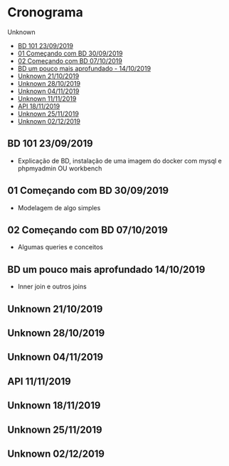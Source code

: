 # Cronograma

Unknown

- [BD 101 23/09/2019](#BD-101-23092019)
- [01 Começando com BD 30/09/2019](#01-Comecando-com-BD-30092019)
- [02 Começando com BD 07/10/2019](#02-Comecando-com-BD-07102019)
- [BD um pouco mais aprofundado - 14/10/2019](#BD-um-pouco-mais-aprofundado-14102019)
- [Unknown 21/10/2019](#unknown-21102019)
- [Unknown 28/10/2019](#unknown-28102019)
- [Unknown 04/11/2019](#unknown-04112019)
- [Unknown 11/11/2019](#unknown-11112019)
- [API 18/11/2019](#API-18112019)
- [Unknown 25/11/2019](#unknown-25112019)
- [Unknown 02/12/2019](#unknown-02122019)

## BD 101 23/09/2019
- Explicação de BD, instalação de uma imagem do docker com mysql e phpmyadmin OU workbench

## 01 Começando com BD 30/09/2019
- Modelagem de algo simples

## 02 Começando com BD 07/10/2019
- Algumas queries e conceitos

## BD um pouco mais aprofundado 14/10/2019
- Inner join e outros joins

## Unknown 21/10/2019

## Unknown 28/10/2019

## Unknown 04/11/2019

## API 11/11/2019

## Unknown 18/11/2019

## Unknown 25/11/2019

## Unknown 02/12/2019
